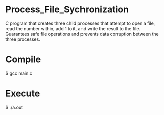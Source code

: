 # Process_File_Sychronization
C program that creates three child processes that attempt to open a file, read the number within, add 1 to it, and write the result to the file. Guarantees safe file operations and prevents data corruption between the three processes.

# Compile
  
  $ gcc main.c
  
# Execute

  $ ./a.out
  

